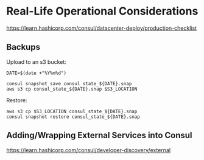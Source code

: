 # Real-Life Operational Considerations

https://learn.hashicorp.com/consul/datacenter-deploy/production-checklist


## Backups

Upload to an s3 bucket:

`DATE=$(date +"%Y%m%d")`

```
consul snapshot save consul_state_${DATE}.snap
aws s3 cp consul_state_${DATE}.snap $S3_LOCATION
```

Restore:

```
aws s3 cp $S3_LOCATION consul_state_${DATE}.snap
consul snapshot restore consul_state_${DATE}.snap
```



## Adding/Wrapping External Services into Consul

https://learn.hashicorp.com/consul/developer-discovery/external

